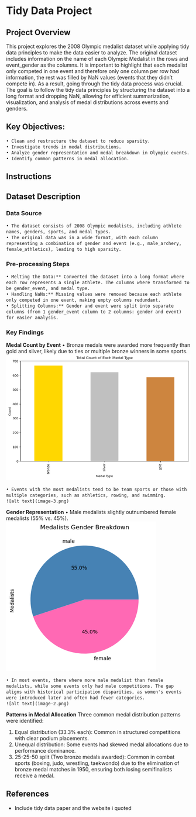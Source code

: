 # Tidy Data Project

## Project Overview 
This project explores the 2008 Olympic medalist dataset while applying tidy data principles to make the data easier to analyze. The original dataset includes information on the name of each Olympic Medalist in the rows and event_gender as the columns. It is important to highlight that each medalist only competed in one event and therefore only one column per row had information, the rest was filled by NaN values (events that they didn’t compete in). As a result, going through the tidy data process was crucial. The goal is to follow the tidy data principles by structuring the dataset into a long format and dropping NaN, allowing for efficient summarization, visualization, and analysis of medal distributions across events and genders.

## Key Objectives:
    • Clean and restructure the dataset to reduce sparsity.
    • Investigate trends in medal distributions.
    • Analyze gender representation and medal breakdown in Olympic events.
    • Identify common patterns in medal allocation.

## Instructions 


## Dataset Description 
### Data Source  
    • The dataset consists of 2008 Olympic medalists, including athlete names, genders, sports, and medal types.
    • The original data was in a wide format, with each column representing a combination of gender and event (e.g., male_archery, female_athletics), leading to high sparsity.

### Pre-processing Steps
    • Melting the Data:** Converted the dataset into a long format where each row represents a single athlete. The columns where transformed to be gender_event, and medal type.
    • Handling NaNs:** Missing values were removed because each athlete only competed in one event, making empty columns redundant.
    • Splitting Columns:** Gender and event were split into separate columns (from 1 gender_event column to 2 columns: gender and event) for easier analysis.

### Key Findings
**Medal Count by Event**
    • Bronze medals were awarded more frequently than gold and silver, likely due to ties or multiple bronze winners in some sports. 
    ![alt text](image-1.png)

    • Events with the most medalists tend to be team sports or those with multiple categories, such as athletics, rowing, and swimming.
    ![alt text](image-3.png)
    

**Gender Representation**
    • Male medalists slightly outnumbered female medalists (55% vs. 45%).
    ![alt text](image.png)

    • In most events, there where more male medalist than female medalists, while some events only had male competitions. The gap aligns with historical participation disparities, as women's events were introduced later and often had fewer categories.
    ![alt text](image-2.png)


**Patterns in Medal Allocation**
Three common medal distribution patterns were identified:
1.	Equal distribution (33.3% each): Common in structured competitions with clear podium placements.
2.	Unequal distribution: Some events had skewed medal allocations due to performance dominance.
3.	25-25-50 split (Two bronze medals awarded): Common in combat sports (boxing, judo, wrestling, taekwondo) due to the elimination of bronze medal matches in 1950, ensuring both losing semifinalists receive a medal.

## **References**
- Include tidy data paper and the website i quoted 

